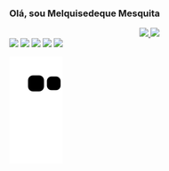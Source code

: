###  Olá, sou Melquisedeque Mesquita

<div align="center">
  <a href="https://github.com/MelquisedequeMesquita">
  <img height="180em" src="https://github-readme-stats.vercel.app/api?username=MelquisedequeMesquita&show_icons=true&theme=radical&include_all_commits=true&count_private=true"/>
  <img height="180em" src="https://github-readme-stats.vercel.app/api/top-langs/?username=MelquisedequeMesquita&layout=compact&langs_count=7&theme=radical"/>
</div>


<div>
    <a href="https://t.me/Melqsedeq" target="_blank"><img src="https://img.shields.io/badge/Telegram-2CA5E0?style=for-the-badge&logo= telegram&logoColor=white" target="_blank"></a>
    <a href="mailto:contatomelquisedequemesquita@gmail.com" target="_blank"><img src="https://img.shields.io/badge/Gmail-D14836?style=for-the-badge&logo=gmail&logoColor= branco" target="_blank"></a>
    <a href="https://https://www.instagram.com/melqsedeq/" target="_blank"><img src="https://img.shields.io/badge/Instagram -E4405F?style=for-the-badge&logo=instagram&logoColor=white" target="_blank"></a>
    <a href="https://twitter.com/_MelquisedequeM?t=t09S8LmRSuTUXoTjfnrS5A&s=09" target="_blank"><img src="https://img.shields.io/badge/Twitter-1DA1F2?style= for-the-badge&logo=twitter&logoColor=white" target="_blank"></a>
    <a href="https://www.linkedin.com/in/melquisedeque-mesquita-1b9a23204" target="_blank"><img src="https://img.shields.io/badge/LinkedIn-0077B5? style=for-the-badge&logo=linkedin&logoColor=white" target="_blank"></a>
   

   ![ Animação de cobra ](https://github.com/MelquisedequeMesquita/MelquisedequeMesquita/blob/output/github-contribution-grid-snake.svg)
   
</div>
